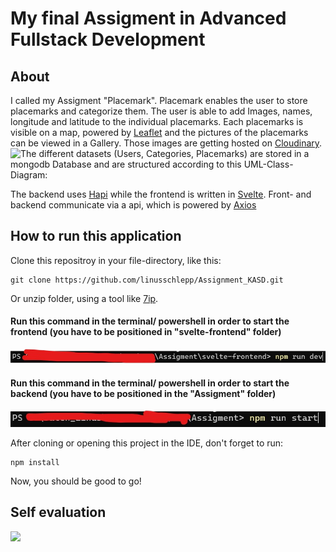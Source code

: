 # My final Assigment in Advanced Fullstack Development


## About

I called my Assigment "Placemark". Placemark enables the user to store placemarks and categorize them. The user is able to add Images, names,
longitude and latitude to the individual placemarks. Each placemarks is visible on a map, powered by [Leaflet](https://leafletjs.com/) and the pictures of the placemarks can be viewed in a Gallery. 
Those images are getting hosted on [Cloudinary](https://cloudinary.com/). 
![The different datasets (Users, Categories, Placemarks) are stored in a [mongodb](https://www.mongodb.com/cloud/atlas/lp/try2-de?utm_source=google&utm_campaign=gs_emea_germany_search_core_brand_atlas_desktop&utm_term=mongodb&utm_medium=cpc_paid_search&utm_ad=e&utm_ad_campaign_id=12212624524&adgroup=115749704783&gclid=CjwKCAjw77WVBhBuEiwAJ-YoJLefdXwJTXGPbzm2Jx-LqjGXi4lQbZ_K4sKP8Xt6PYSBFs7RzEDIThoCRB8QAvD_BwE)
Database and are structured according to this UML-Class-Diagram:](https://github.com/linusschlepp/Assignment_KASD/blob/master/svelte-frontend/src/assets/uml_diagramm.jpg)


The backend uses [Hapi](https://hapi.dev/) while the frontend is written in [Svelte](https://svelte.dev/). Front- and backend communicate via a api, which is powered by [Axios](https://github.com/axios/axios)



## How to run this application 

Clone this repositroy in your file-directory, like this: 
````
git clone https://github.com/linusschlepp/Assignment_KASD.git
````

Or unzip folder, using a tool like [7ip](https://www.7-zip.de/).


#### Run this command in the terminal/ powershell in order to start the frontend (you have to be positioned in "svelte-frontend" folder)
![](https://github.com/linusschlepp/Assignment_KASD/blob/master/svelte-frontend/src/assets/start_frontend.jpg)

#### Run this command in the terminal/ powershell in order to start the backend (you have to be positioned in the "Assigment" folder)
![](https://github.com/linusschlepp/Assignment_KASD/blob/master/svelte-frontend/src/assets/start_backend.jpg)

After cloning or opening this project in the IDE, don't forget to run:
```
npm install
````

Now, you should be good to go!


## Self evaluation
![](https://github.com/linusschlepp/Assignment_KASD/blob/master/svelte-frontend/src/assets/grading_rubrik.png)

